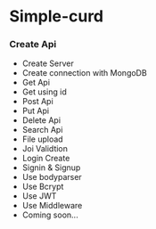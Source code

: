 # Simple-curd

<h3>Create Api</h3>
<ul>
<li>Create Server</li>
<li>Create connection with MongoDB</li>
<li>Get Api</li>
<li>Get using id</li>
<li>Post Api</li>
<li>Put Api</li>
<li>Delete Api </li>
<li>Search Api</li>
<li>File upload</li>
<li>Joi Validtion</li>
<li>Login Create</li>
<li>Signin & Signup</li>
<li>Use bodyparser</li>
<li>Use Bcrypt </li>
<li>Use JWT</li>
<li>Use Middleware</li>
<li>Coming soon...</li>
</ul>
